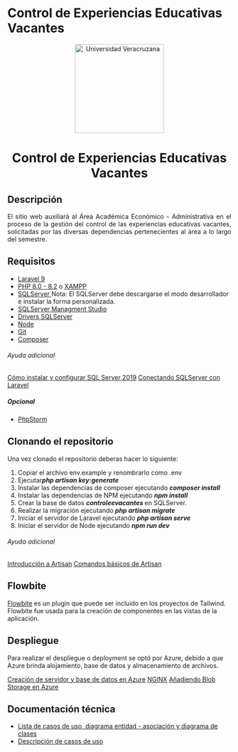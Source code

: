 # Control de Experiencias Educativas Vacantes

<p align="center"><a href="https://www.uv.mx/economicoa/" target="_blank"><img src="http://colaboracion.uv.mx/afbg-combas/imagenespublicas/Flor1024x768SinFondo.png" width="200" alt="Universidad Veracruzana"></a></p>

<h1 align="center">
Control de Experiencias Educativas Vacantes
</h1>

## Descripción

<p align="justify">
El sitio web auxiliará al Área Académica Económico - Administrativa en el proceso de la gestión del control de las experiencias educativas vacantes, solicitadas por las diversas dependencias pertenecientes al área a lo largo del semestre.
</p>

## Requisitos

- [Laravel 9](https://laravel.com/docs/9.x/releases)
- [PHP 8.0 - 8.2](https://www.php.net/downloads) o [XAMPP ](https://www.apachefriends.org/es/download.html)
- [SQLServer ](https://www.microsoft.com/es-mx/sql-server/sql-server-downloads?rtc=1) Nota: El SQLServer debe descargarse el modo desarrollador e instalar la forma personalizada.
- [SQLServer Managment Studio](https://learn.microsoft.com/es-es/sql/ssms/download-sql-server-management-studio-ssms?redirectedfrom=MSDN&view=sql-server-ver16)
- [Drivers SQLServer](https://learn.microsoft.com/en-us/sql/connect/odbc/download-odbc-driver-for-sql-server?view=sql-server-ver15)
- [Node](https://nodejs.org/en/download)
- [Git](https://git-scm.com/downloads)
- [Composer](https://getcomposer.org/download/)

###### Ayuda adicional 
[Cómo instalar y configurar SQL Server 2019](https://youtu.be/YOaC_TyOrdk)
[Conectando SQLServer con Laravel](https://www.youtube.com/watch?v=Poj5Kz6zZIA)

##### Opcional 
- [PhpStorm](https://www.jetbrains.com/es-es/phpstorm/)

## Clonando el repositorio

Una vez clonado el repositorio deberas hacer lo siguiente:

1. Copiar el archivo env.example y renombrarlo como .env 
2. Ejecutar<b><i>php artisan key:generate</i></b>
3. Instalar las dependencias de composer ejecutando <b><i>composer install</i></b>
4. Instalar las dependencias de NPM ejecutando <b><i>npm install</i></b>
5. Crear la base de datos  <b><i>controleevacantes </i></b> en SQLServer.
6. Realizar la migración ejecutando <b><i>php artisan migrate</i></b>
7. Iniciar el servidor de Laravel ejecutando <b><i>php artisan serve</i></b>
8. Iniciar el servidor de Node ejecutando <b><i>npm run dev</i></b>

###### Ayuda adicional 
[Introducción a Artisan](https://laravel.com/docs/9.x/artisan#introduction)
[Comandos básicos de Artisan](https://jrgonzalez.es/guia-comandos-artisan)

## Flowbite

[Flowbite](https://flowbite.com/docs/getting-started/introduction/) es un plugin que puede ser incluido en los proyectos de Tailwind.
Flowbite fue usada para la creación de componentes en las vistas de la aplicación.

## Despliegue

Para realizar el despliegue o deployment se optó por Azure, debido a que Azure brinda alojamiento, base de datos y almacenamiento de archivos.

[Creación de servidor y base de datos en Azure](https://youtu.be/MLFU3CkOd1o)
[NGINX](https://laravel.com/docs/9.x/deployment#nginx)
[Añadiendo Blob Storage en Azure](https://www.jhanley.com/blog/laravel-adding-azure-blob-storage/)

## Documentación técnica

- [Lista de casos de uso, diagrama entidad - asociación y diagrama de clases ](https://drive.google.com/file/d/1FfCBYKxhVCDCc5jiQlSBOeNFUO6XY7JP/view?usp=sharing)
- [Descripción de casos de uso](https://drive.google.com/drive/folders/1gxtZjq4dU8hbj77NAcJ9jzURyuYFoI9l?usp=sharing)

